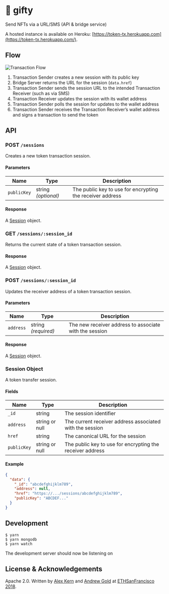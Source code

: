 # :gift: gifty

Send NFTs via a URL/SMS (API & bridge service)

A hosted instance is available on Heroku: [https://token-tx.herokuapp.com](https://token-tx.herokuapp.com/).

## Flow

![Transaction Flow](https://raw.githubusercontent.com/kern/gifty/master/resources/flow.png)

1. Transaction Sender creates a new session with its public key
2. Bridge Server returns the URL for the session (`data.href`)
3. Transaction Sender sends the session URL to the intended Transaction Receiver (such as via SMS)
4. Transaction Receiver updates the session with its wallet address
5. Transaction Sender polls the session for updates to the wallet address
6. Transaction Sender receives the Transaction Receiver’s wallet address and signs a transaction to send the token

## API

### POST `/sessions`

Creates a new token transaction session.

#### Parameters

|Name|Type|Description|
|---|---|---|
|`publicKey`|string *(optional)*|The public key to use for encrypting the receiver address|

#### Response

A [Session](#session-object) object.

### GET `/sessions/:session_id`

Returns the current state of a token transaction session.

#### Response

A [Session](#session-object) object.

### POST `/sessions/:session_id`

Updates the receiver address of a token transaction session.

#### Parameters

|Name|Type|Description|
|---|---|---|
|`address`|string *(required)*|The new receiver address to associate with the session|

#### Response

A [Session](#session-object) object.

### Session Object

A token transfer session.

#### Fields

|Name|Type|Description|
|---|---|---|
|`_id`|string|The session identifier|
|`address`|string or null|The current receiver address associated with the session|
|`href`|string|The canonical URL for the session|
|`publicKey`|string or null|The public key to use for encrypting the receiver address|

#### Example

```json
{
  "data": {
    "_id": "abcdefghijklm789",
    "address": null,
    "href": "https://.../sessions/abcdefghijklm789",
    "publicKey": "ABCDEF..."
  }
}
```

## Development

```shell
$ yarn
$ yarn mongodb
$ yarn watch
```

The development server should now be listening on 

## License &amp; Acknowledgements

Apache 2.0. Written by [Alex Kern](https://github.com/kern) and [Andrew Gold](https://github.com/AndrewGold) at [ETHSanFrancisco 2018](https://ethsanfrancisco.com).
